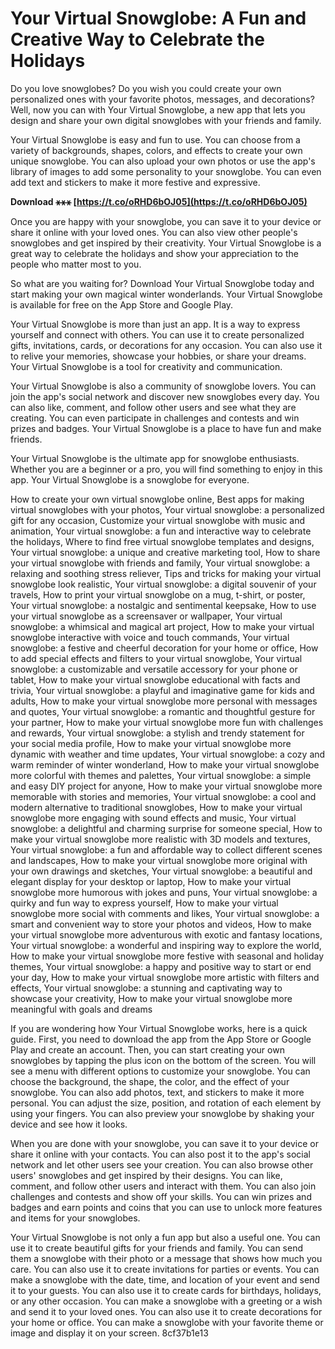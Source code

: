 # Your Virtual Snowglobe: A Fun and Creative Way to Celebrate the Holidays
 
Do you love snowglobes? Do you wish you could create your own personalized ones with your favorite photos, messages, and decorations? Well, now you can with Your Virtual Snowglobe, a new app that lets you design and share your own digital snowglobes with your friends and family.
 
Your Virtual Snowglobe is easy and fun to use. You can choose from a variety of backgrounds, shapes, colors, and effects to create your own unique snowglobe. You can also upload your own photos or use the app's library of images to add some personality to your snowglobe. You can even add text and stickers to make it more festive and expressive.
 
**Download ⚹⚹⚹ [https://t.co/oRHD6bOJ05](https://t.co/oRHD6bOJ05)**


 
Once you are happy with your snowglobe, you can save it to your device or share it online with your loved ones. You can also view other people's snowglobes and get inspired by their creativity. Your Virtual Snowglobe is a great way to celebrate the holidays and show your appreciation to the people who matter most to you.
 
So what are you waiting for? Download Your Virtual Snowglobe today and start making your own magical winter wonderlands. Your Virtual Snowglobe is available for free on the App Store and Google Play.
  
Your Virtual Snowglobe is more than just an app. It is a way to express yourself and connect with others. You can use it to create personalized gifts, invitations, cards, or decorations for any occasion. You can also use it to relive your memories, showcase your hobbies, or share your dreams. Your Virtual Snowglobe is a tool for creativity and communication.
 
Your Virtual Snowglobe is also a community of snowglobe lovers. You can join the app's social network and discover new snowglobes every day. You can also like, comment, and follow other users and see what they are creating. You can even participate in challenges and contests and win prizes and badges. Your Virtual Snowglobe is a place to have fun and make friends.
 
Your Virtual Snowglobe is the ultimate app for snowglobe enthusiasts. Whether you are a beginner or a pro, you will find something to enjoy in this app. Your Virtual Snowglobe is a snowglobe for everyone.
 
How to create your own virtual snowglobe online,  Best apps for making virtual snowglobes with your photos,  Your virtual snowglobe: a personalized gift for any occasion,  Customize your virtual snowglobe with music and animation,  Your virtual snowglobe: a fun and interactive way to celebrate the holidays,  Where to find free virtual snowglobe templates and designs,  Your virtual snowglobe: a unique and creative marketing tool,  How to share your virtual snowglobe with friends and family,  Your virtual snowglobe: a relaxing and soothing stress reliever,  Tips and tricks for making your virtual snowglobe look realistic,  Your virtual snowglobe: a digital souvenir of your travels,  How to print your virtual snowglobe on a mug, t-shirt, or poster,  Your virtual snowglobe: a nostalgic and sentimental keepsake,  How to use your virtual snowglobe as a screensaver or wallpaper,  Your virtual snowglobe: a whimsical and magical art project,  How to make your virtual snowglobe interactive with voice and touch commands,  Your virtual snowglobe: a festive and cheerful decoration for your home or office,  How to add special effects and filters to your virtual snowglobe,  Your virtual snowglobe: a customizable and versatile accessory for your phone or tablet,  How to make your virtual snowglobe educational with facts and trivia,  Your virtual snowglobe: a playful and imaginative game for kids and adults,  How to make your virtual snowglobe more personal with messages and quotes,  Your virtual snowglobe: a romantic and thoughtful gesture for your partner,  How to make your virtual snowglobe more fun with challenges and rewards,  Your virtual snowglobe: a stylish and trendy statement for your social media profile,  How to make your virtual snowglobe more dynamic with weather and time updates,  Your virtual snowglobe: a cozy and warm reminder of winter wonderland,  How to make your virtual snowglobe more colorful with themes and palettes,  Your virtual snowglobe: a simple and easy DIY project for anyone,  How to make your virtual snowglobe more memorable with stories and memories,  Your virtual snowglobe: a cool and modern alternative to traditional snowglobes,  How to make your virtual snowglobe more engaging with sound effects and music,  Your virtual snowglobe: a delightful and charming surprise for someone special,  How to make your virtual snowglobe more realistic with 3D models and textures,  Your virtual snowglobe: a fun and affordable way to collect different scenes and landscapes,  How to make your virtual snowglobe more original with your own drawings and sketches,  Your virtual snowglobe: a beautiful and elegant display for your desktop or laptop,  How to make your virtual snowglobe more humorous with jokes and puns,  Your virtual snowglobe: a quirky and fun way to express yourself,  How to make your virtual snowglobe more social with comments and likes,  Your virtual snowglobe: a smart and convenient way to store your photos and videos,  How to make your virtual snowglobe more adventurous with exotic and fantasy locations,  Your virtual snowglobe: a wonderful and inspiring way to explore the world,  How to make your virtual snowglobe more festive with seasonal and holiday themes,  Your virtual snowglobe: a happy and positive way to start or end your day,  How to make your virtual snowglobe more artistic with filters and effects,  Your virtual snowglobe: a stunning and captivating way to showcase your creativity,  How to make your virtual snowglobe more meaningful with goals and dreams
  
If you are wondering how Your Virtual Snowglobe works, here is a quick guide. First, you need to download the app from the App Store or Google Play and create an account. Then, you can start creating your own snowglobes by tapping the plus icon on the bottom of the screen. You will see a menu with different options to customize your snowglobe. You can choose the background, the shape, the color, and the effect of your snowglobe. You can also add photos, text, and stickers to make it more personal. You can adjust the size, position, and rotation of each element by using your fingers. You can also preview your snowglobe by shaking your device and see how it looks.
 
When you are done with your snowglobe, you can save it to your device or share it online with your contacts. You can also post it to the app's social network and let other users see your creation. You can also browse other users' snowglobes and get inspired by their designs. You can like, comment, and follow other users and interact with them. You can also join challenges and contests and show off your skills. You can win prizes and badges and earn points and coins that you can use to unlock more features and items for your snowglobes.
 
Your Virtual Snowglobe is not only a fun app but also a useful one. You can use it to create beautiful gifts for your friends and family. You can send them a snowglobe with their photo or a message that shows how much you care. You can also use it to create invitations for parties or events. You can make a snowglobe with the date, time, and location of your event and send it to your guests. You can also use it to create cards for birthdays, holidays, or any other occasion. You can make a snowglobe with a greeting or a wish and send it to your loved ones. You can also use it to create decorations for your home or office. You can make a snowglobe with your favorite theme or image and display it on your screen.
 8cf37b1e13
 

